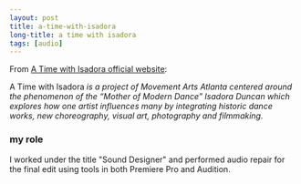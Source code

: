 ```yaml
---
layout: post
title: a-time-with-isadora
long-title: a time with isadora
tags: [audio]
---
```

From [A Time with Isadora official website](https://www.atimewithisadora.org):

A Time with Isadora *is a project of Movement Arts Atlanta centered around the phenomenon of the “Mother of Modern Dance” Isadora Duncan which explores how one artist influences many by integrating historic dance works, new choreography, visual art, photography and filmmaking.*

### my role
I worked under the title "Sound Designer" and performed audio repair for the final edit using tools in both Premiere Pro and Audition.